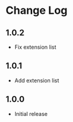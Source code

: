# Change Log

## 1.0.2
- Fix extension list

## 1.0.1
- Add extension list

## 1.0.0
- Initial release
